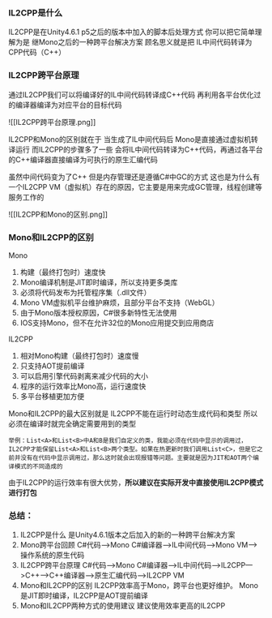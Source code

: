 ### IL2CPP是什么
IL2CPP是在Unity4.6.1 p5之后的版本中加入的脚本后处理方式
你可以把它简单理解为是
继Mono之后的一种跨平台解决方案
顾名思义就是把
IL中间代码转译为CPP代码（C++）

### IL2CPP跨平台原理
通过IL2CPP我们可以将编译好的IL中间代码转译成C++代码
再利用各平台优化过的编译器编译为对应平台的目标代码

![[IL2CPP跨平台原理.png]]

IL2CPP和Mono的区别就在于
当生成了IL中间代码后
Mono是直接通过虚拟机转译运行
而IL2CPP的步骤多了一些
会将IL中间代码转译为C++代码，再通过各平台的C++编译器直接编译为可执行的原生汇编代码

虽然中间代码变为了C++
但是内存管理还是遵循C#中GC的方式
这也是为什么有一个IL2CPP VM（虚拟机）存在的原因，它主要是用来完成GC管理，线程创建等服务工作的

![[IL2CPP和Mono的区别.png]]

### Mono和IL2CPP的区别
Mono
1. 构建（最终打包时）速度快
2. Mono编译机制是JIT即时编译，所以支持更多类库
3. 必须将代码发布为托管程序集（.dll文件）
4. Mono VM虚拟机平台维护麻烦，且部分平台不支持（WebGL）
5. 由于Mono版本授权原因，C#很多新特性无法使用
6. IOS支持Mono，但不在允许32位的Mono应用提交到应用商店

IL2CPP
1. 相对Mono构建（最终打包时）速度慢
2. 只支持AOT提前编译
3. 可以启用引擎代码剥离来减少代码的大小
4. 程序的运行效率比Mono高，运行速度快
5. 多平台移植更加方便

Mono和IL2CPP的最大区别就是
IL2CPP不能在运行时动态生成代码和类型
所以必须在编译时就完全确定需要用到的类型

```
举例：List<A>和List<B>中A和B是我们自定义的类，我能必须在代码中显示的调用过，IL2CPP才能保留List<A>和List<B>两个类型。如果在热更新时我们调用List<C>，但是它之前并没有在代码中显示调用过，那么这时就会出现报错等问题。主要就是因为JIT和AOT两个编译模式的不同造成的
```

由于IL2CPP的运行效率有很大优势，**所以建议在实际开发中直接使用IL2CPP模式进行打包**

### 总结：
1. IL2CPP是什么
	是Unity4.6.1版本之后加入的新的一种跨平台解决方案
2. Mono跨平台回顾
	C#代码—>Mono C#编译器—>IL中间代码—>Mono VM—>操作系统的原生代码
3. IL2CPP跨平台原理
	C#代码—>Mono C#编译器—>IL中间代码—>IL2CPP—>C++—>C++编译器—>原生汇编代码—>IL2CPP VM
4. Mono和IL2CPP的区别
	IL2CPP效率高于Mono，跨平台也更好维护。
	Mono是JIT即时编译，IL2CPP是AOT提前编译
5. Mono和IL2CPP两种方式的使用建议
	建议使用效率更高的IL2CPP
